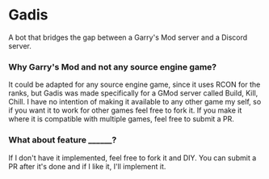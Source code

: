 # Gadis

A bot that bridges the gap between a Garry's Mod server and a Discord server.


### Why Garry's Mod and not any source engine game?
It could be adapted for any source engine game, since it uses RCON for the ranks, but Gadis was made specifically for a GMod server called Build, Kill, Chill. I have no intention of making it available to any other game my self, so if you want it to work for other games feel free to fork it. If you make it where it is compatible with multiple games, feel free to submit a PR.

### What about feature ______?
If I don't have it implemented, feel free to fork it and DIY. You can submit a PR after it's done and if I like it, I'll implement it.
